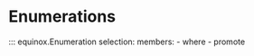 # Enumerations

::: equinox.Enumeration
    selection:
        members:
            - where
            - promote
